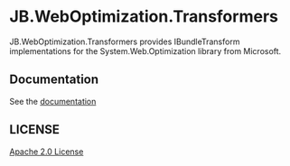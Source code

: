 # JB.WebOptimization.Transformers
JB.WebOptimization.Transformers provides IBundleTransform implementations for the System.Web.Optimization library from Microsoft.

## Documentation
See the [documentation](https://github.com/jfbourke/JB.WebOptimization.Transformers/wiki)
	
## LICENSE
[Apache 2.0 License](https://github.com/jfbourke/JB.WebOptimization.Transformers/blob/master/LICENSE.md)
